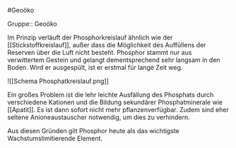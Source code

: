 #Geoöko 

Gruppe:: Geoöko

Im Prinzip verläuft der Phosphorkreislauf ähnlich wie der [[Stickstoffkreislauf]], außer dass die Möglichkeit des Auffüllens der Reserven über die Luft nicht besteht. Phosphor stammt nur aus verwittertem Gestein und gelangt dementsprechend sehr langsam in den Boden. Wird er ausgespült, ist er erstmal für lange Zeit weg.

![[Schema Phosphatkreislauf.png]]

Ein großes Problem ist die lehr leichte Ausfällung des Phosphats durch verschiedene Kationen und die Bildung sekundärer Phosphatminerale wie [[Apatit]]. Es ist dann sofort nicht mehr pflanzenverfügbar. Zudem sind eher seltene Anioneaustauscher notwendig, um dies zu verhindern.

Aus diesen Gründen gilt Phosphor heute als das wichtigste Wachstumslimitierende Element.